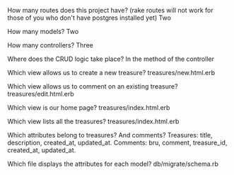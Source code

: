 How many routes does this project have? (rake routes will not work for those of you who don't have postgres installed yet)
	Two 

How many models?
	Two

How many controllers?
	Three

Where does the CRUD logic take place?
	In the method of the controller

Which view allows us to create a new treasure?
	treasures/new.html.erb

Which view allows us to comment on an existing treasure?
	treasures/edit.html.erb

Which view is our home page?
	treasures/index.html.erb

Which view lists all the treasures?
	treasures/index.html.erb

Which attributes belong to treasures? And comments?
	Treasures: title, description, created_at, updated_at. 
	Comments: bru, comment, treasure_id, created_at, updated_at.

Which file displays the attributes for each model?
	db/migrate/schema.rb